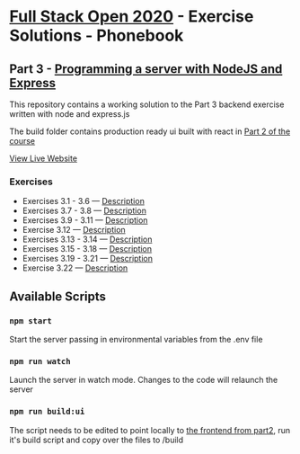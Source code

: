 # [Full Stack Open 2020](https://fullstackopen.com/en/) - Exercise Solutions - Phonebook

## Part 3 - [Programming a server with NodeJS and Express](https://fullstackopen.com/en/part3)

This repository contains a working solution to the Part 3 backend exercise written with node and express.js

The build folder contains production ready ui built with react in [Part 2 of the course](https://github.com/jeremy-ebinum/full-stack-open-2020/tree/master/part2/phonebook)

[View Live Website](https://whispering-lowlands-47274.herokuapp.com/)

### Exercises

- Exercises 3.1 - 3.6 — [Description](https://fullstackopen.com/en/part3/node_js_and_express#exercises-3-1-3-6)
- Exercises 3.7 - 3.8 — [Description](https://fullstackopen.com/en/part3/node_js_and_express#exercises-3-7-3-8)
- Exercises 3.9 - 3.11 — [Description](https://fullstackopen.com/en/part3/deploying_app_to_internet#exercises-3-9-3-11)
- Exercise 3.12 — [Description](https://fullstackopen.com/en/part3/saving_data_to_mongo_db#exercise-3-12)
- Exercises 3.13 - 3.14 — [Description](https://fullstackopen.com/en/part3/saving_data_to_mongo_db#exercises-3-13-3-14)
- Exercises 3.15 - 3.18 — [Description](https://fullstackopen.com/en/part3/saving_data_to_mongo_db#exercises-3-15-3-18)
- Exercises 3.19 - 3.21 — [Description](https://fullstackopen.com/en/part3/validation_and_es_lint#exercises-3-19-3-21)
- Exercise 3.22 — [Description](https://fullstackopen.com/en/part3/validation_and_es_lint#exercise-3-22)

## Available Scripts

### `npm start`

Start the server passing in environmental variables from the .env file

### `npm run watch`

Launch the server in watch mode. Changes to the code will relaunch the server

### `npm run build:ui`

The script needs to be edited to point locally to [the frontend from part2](https://github.com/jeremy-ebinum/full-stack-open-2020/tree/master/part2/phonebook), run it's build script and copy over the files to /build
